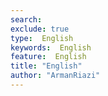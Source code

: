 ```yaml
---
search:
exclude: true
type:  English
keywords:  English
feature:  English
title: "English"
author: "ArmanRiazi"
---
```

